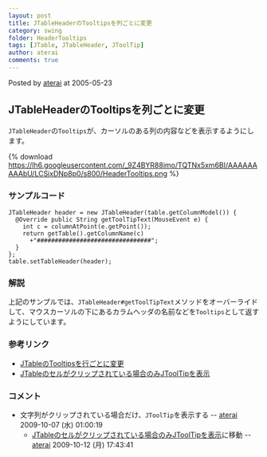 ```yaml
---
layout: post
title: JTableHeaderのTooltipsを列ごとに変更
category: swing
folder: HeaderTooltips
tags: [JTable, JTableHeader, JToolTip]
author: aterai
comments: true
---
```


Posted by [aterai](http://terai.xrea.jp/aterai.html) at 2005-05-23

## JTableHeaderのTooltipsを列ごとに変更
`JTableHeader`の`Tooltips`が、カーソルのある列の内容などを表示するようにします。


{% download https://lh6.googleusercontent.com/_9Z4BYR88imo/TQTNx5xm6BI/AAAAAAAAAbU/LCSjxDNp8p0/s800/HeaderTooltips.png %}

### サンプルコード
<pre class="prettyprint"><code>JTableHeader header = new JTableHeader(table.getColumnModel()) {
  @Override public String getToolTipText(MouseEvent e) {
    int c = columnAtPoint(e.getPoint());
    return getTable().getColumnName(c)
      +"################################";
  }
};
table.setTableHeader(header);
</code></pre>

### 解説
上記のサンプルでは、`JTableHeader#getToolTipText`メソッドをオーバーライドして、マウスカーソルの下にあるカラムヘッダの名前などを`Tooltips`として返すようにしています。

### 参考リンク
- [JTableのTooltipsを行ごとに変更](http://terai.xrea.jp/Swing/RowTooltips.html)
- [JTableのセルがクリップされている場合のみJToolTipを表示](http://terai.xrea.jp/Swing/ClippedCellTooltips.html)

<!-- dummy comment line for breaking list -->

### コメント
- 文字列がクリップされている場合だけ、`JToolTip`を表示する -- [aterai](http://terai.xrea.jp/aterai.html) 2009-10-07 (水) 01:00:19
    - [JTableのセルがクリップされている場合のみJToolTipを表示](http://terai.xrea.jp/Swing/ClippedCellTooltips.html)に移動 -- [aterai](http://terai.xrea.jp/aterai.html) 2009-10-12 (月) 17:43:41

<!-- dummy comment line for breaking list -->

